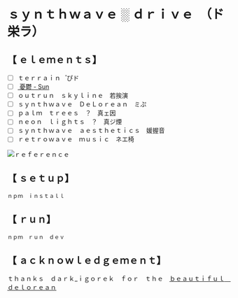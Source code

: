 # ｓｙｎｔｈｗａｖｅ ░ ｄｒｉｖｅ　（ド栄ラ）

## 【﻿ ｅｌｅｍｅｎｔｓ】

- [ ] ｔｅｒｒａｉｎ　゚ぴド
- [ ] [ 憂鬱 - Sun ](https://www.youtube.com/watch?v=oxoqm05c7yA)
- [ ] ｏｕｔｒｕｎ　ｓｋｙｌｉｎｅ　若挨演
- [ ] ｓｙｎｔｈｗａｖｅ　ＤｅＬｏｒｅａｎ　ミぷ
- [ ] ｐａｌｍ　ｔｒｅｅｓ　？　真ェ因
- [ ] ｎｅｏｎ　ｌｉｇｈｔｓ　？　真ジ煙
- [ ] ｓｙｎｔｈｗａｖｅ　ａｅｓｔｈｅｔｉｃｓ　媛握音
- [ ] ｒｅｔｒｏｗａｖｅ　ｍｕｓｉｃ　ネエ椅

![ｒｅｆｅｒｅｎｃｅ](reference.gif)

## 【﻿ ｓｅｔｕｐ】

```shell
ｎｐｍ　ｉｎｓｔａｌｌ
```

## 【﻿ ｒｕｎ】

```shell
ｎｐｍ　ｒｕｎ　ｄｅｖ
```

## 【﻿ ａｃｋｎｏｗｌｅｄｇｅｍｅｎｔ】

ｔｈａｎｋｓ　ｄａｒｋ\_ｉｇｏｒｅｋ　ｆｏｒ　ｔｈｅ　[ｂｅａｕｔｉｆｕｌ　ｄｅｌｏｒｅａｎ](https://sketchfab.com/3d-models/delorean-dmc12-retro-wave-art-6b18d3a8859749379987380bf2ac34ab)

